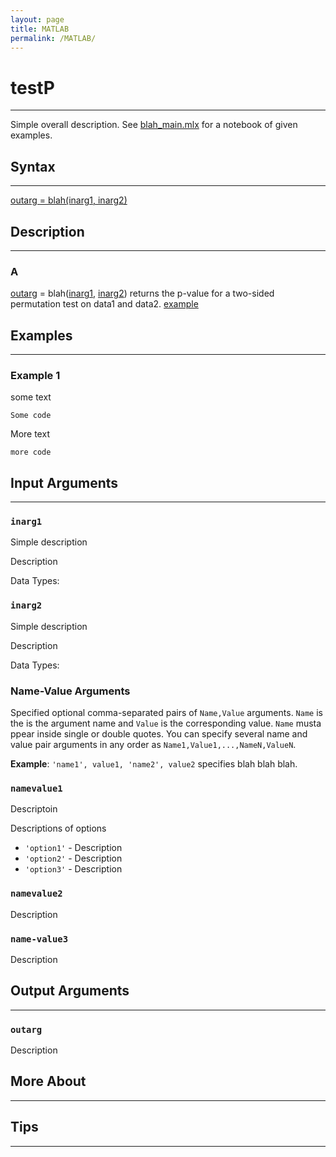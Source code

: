 ```yaml
---
layout: page
title: MATLAB
permalink: /MATLAB/
---
```


# testP 
---

Simple overall description. See [blah_main.mlx](https://link_to_blah_function.com) for a notebook of given examples. 

## Syntax
---
[outarg = blah(inarg1, inarg2)](#a)

## Description
---
### A
[outarg](#outarg) = blah([inarg1](#inarg1), [inarg2](#inarg2)) returns the p-value for a two-sided permutation test on data1 and data2. [example](#example-1)

## Examples 
---
### Example 1 
some text

    Some code

More text

    more code

## Input Arguments
---
### ```inarg1```
Simple description

Description

Data Types: 

### ```inarg2```
Simple description

Description

Data Types: 
### Name-Value Arguments

Specified optional comma-separated pairs of ```Name,Value``` arguments. ```Name``` is the is the argument name and ```Value``` is the corresponding value. ```Name``` musta ppear inside single or double quotes. You can specify several name and value pair arguments in any order as ```Name1,Value1,...,NameN,ValueN```. 

**Example**: ```'name1', value1, 'name2', value2``` specifies blah blah blah.

### ```namevalue1```
Descriptoin

Descriptions of options
* ```'option1'``` - Description
* ```'option2'``` - Description
* ```'option3'``` - Description

### ```namevalue2```
Description

### ```name-value3```
Description

## Output Arguments
---
### ```outarg```
Description

## More About 
---

## Tips 
---

